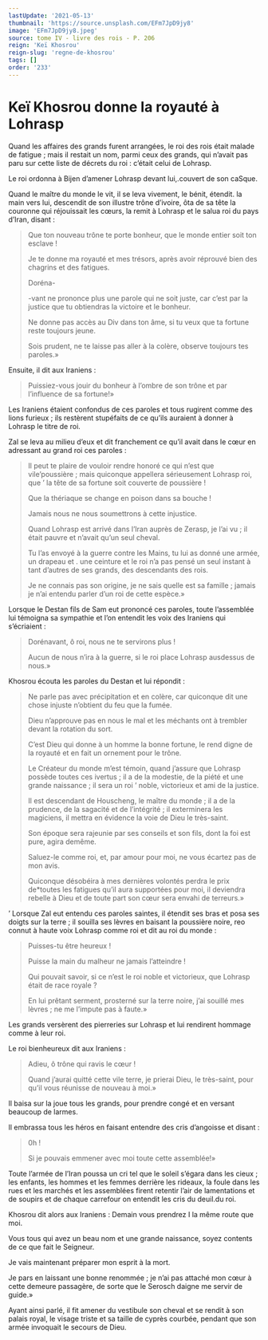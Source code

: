 ```yaml
---
lastUpdate: '2021-05-13'
thumbnail: 'https://source.unsplash.com/EFm7JpD9jy8'
image: 'EFm7JpD9jy8.jpeg'
source: tome IV - livre des rois - P. 206
reign: 'Keï Khosrou'
reign-slug: 'regne-de-khosrou'
tags: []
order: '233'
---
```


# Keï Khosrou donne la royauté à Lohrasp

Quand les affaires des grands furent arrangées, le roi des rois était malade de fatigue ; mais il restait un nom, parmi ceux des grands, qui n’avait pas paru sur cette liste de décrets du roi : c’était celui de Lohrasp.

Le roi ordonna à Bijen d’amener Lohrasp devant lui,.couvert de son caSque.

Quand le maître du monde le vit, il se leva vivement, le bénit, étendit. la main vers lui, descendit de son illustre trône d’ivoire, ôta de sa tête la couronne qui réjouissait les cœurs, la remit à Lohrasp et le salua roi du pays d’Iran, disant :

> Que ton nouveau trône te porte bonheur, que le monde entier soit ton esclave !
>
> Je te donne ma royauté et mes trésors, après avoir réprouvé bien des chagrins et des fatigues.
>
> Doréna-
>
> -vant ne prononce plus une parole qui ne soit juste, car c’est par la justice que tu obtiendras la victoire et le bonheur.
>
> Ne donne pas accès au Div dans ton âme, si tu veux que ta fortune reste toujours jeune.
>
> Sois prudent, ne te laisse pas aller à la colère, observe toujours tes paroles.»

Ensuite, il dit aux Iraniens :

> Puissiez-vous jouir du bonheur à l’ombre de son trône et par l’influence de sa fortune!»

Les Iraniens étaient confondus de ces paroles et tous rugirent comme des lions furieux ; ils restèrent stupéfaits de ce qu’ils auraient à donner à Lohrasp le titre de roi.

Zal se leva au milieu d’eux et dit franchement ce qu’il avait dans le cœur en adressant au grand roi ces paroles :

> Il peut te plaire de vouloir rendre honoré ce qui n’est que vile’poussière ; mais quiconque appellera sérieusement Lohrasp roi, que ’ la tête de sa fortune soit couverte de poussière !
>
> Que la thériaque se change en poison dans sa bouche !
>
> Jamais nous ne nous soumettrons à cette injustice.
>
> Quand Lohrasp est arrivé dans l’Iran auprès de Zerasp, je l’ai vu ; il était pauvre et n’avait qu’un seul cheval.
>
> Tu l’as envoyé à la guerre contre les Mains, tu lui as donné une armée, un drapeau et . une ceinture et le roi n’a pas pensé un seul instant à tant d’autres de ses grands, des descendants des rois.
>
> Je ne connais pas son origine, je ne sais quelle est sa famille ; jamais je n’ai entendu parler d’un roi de cette espèce.»

Lorsque le Destan fils de Sam eut prononcé ces paroles, toute l’assemblée lui témoigna sa sympathie et l’on entendit les voix des Iraniens qui s’écriaient :

> Dorénavant, ô roi, nous ne te servirons plus !
>
> Aucun de nous n’ira à la guerre, si le roi place Lohrasp ausdessus de nous.»

Khosrou écouta les paroles du Destan et lui répondit :

> Ne parle pas avec précipitation et en colère, car quiconque dit une chose injuste n’obtient du feu que la fumée.
>
> Dieu n’approuve pas en nous le mal et les méchants ont à trembler devant la rotation du sort.
>
> C’est Dieu qui donne à un homme la bonne fortune, le rend digne de la royauté et en fait un ornement pour le trône.
>
> Le Créateur du monde m’est témoin, quand j’assure que Lohrasp possède toutes ces ivertus ; il a de la modestie, de la piété et une grande naissance ; il sera un roi ’ noble, victorieux et ami de la justice.
>
> Il est descendant de Houscheng, le maître du monde ; il a de la prudence, de la sagacité et de l’intégrité ; il exterminera les magiciens, il mettra en évidence la voie de Dieu le très-saint.
>
> Son époque sera rajeunie par ses conseils et son fils, dont la foi est pure, agira demême.
>
> Saluez-le comme roi, et, par amour pour moi, ne vous écartez pas de mon avis.
>
> Quiconque désobéira à mes dernières volontés perdra le prix de\*toutes les fatigues qu’il aura supportées pour moi, il deviendra rebelle à Dieu et de toute part son cœur sera envahi de terreurs.»

’ Lorsque Zal eut entendu ces paroles saintes, il étendit ses bras et posa ses doigts sur la terre ; il souilla ses lèvres en baisant la poussière noire, reo connut à haute voix Lohrasp comme roi et dit au roi du monde :

> Puisses-tu être heureux !
>
> Puisse la main du malheur ne jamais l’atteindre !
>
> Qui pouvait savoir, si ce n’est le roi noble et victorieux, que Lohrasp était de race royale ?
>
> En lui prêtant serment, prosterné sur la terre noire, j’ai souillé mes lèvres ; ne me l’impute pas à faute.»

Les grands versèrent des pierreries sur Lohrasp et lui rendirent hommage comme à leur roi.

Le roi bienheureux dit aux Iraniens :

> Adieu, ô trône qui ravis le cœur !
>
> Quand j’aurai quitté cette vile terre, je prierai Dieu, le très-saint, pour qu’il vous réunisse de nouveau à moi.»

Il baisa sur la joue tous les grands, pour prendre congé et en versant beaucoup de larmes.

Il embrassa tous les héros en faisant entendre des cris d’angoisse et disant :

> 0h !
>
> Si je pouvais emmener avec moi toute cette assemblée!»

Toute l’armée de l’Iran poussa un cri tel que le soleil s’égara dans les cieux ; les enfants, les hommes et les femmes derrière les rideaux, la foule dans les rues et les marchés et les assemblées firent retentir l’air de lamentations et de soupirs et de chaque carrefour on entendit les cris du deuil.du roi.

Khosrou dit alors aux Iraniens : Demain vous prendrez I la même route que moi.

Vous tous qui avez un beau nom et une grande naissance, soyez contents de ce que fait le Seigneur.

Je vais maintenant préparer mon esprit à la mort.

Je pars en laissant une bonne renommée ; je n’ai pas attaché mon cœur à cette demeure passagère, de sorte que le Serosch daigne me servir de guide.»

Ayant ainsi parlé, il fit amener du vestibule son cheval et se rendit à son palais royal, le visage triste et sa taille de cyprès courbée, pendant que son armée invoquait le secours de Dieu.
